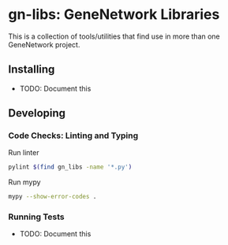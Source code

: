 # gn-libs: GeneNetwork Libraries

This is a collection of tools/utilities that find use in more than one
GeneNetwork project.

## Installing

* TODO: Document this

## Developing

### Code Checks: Linting and Typing

Run linter
```sh
pylint $(find gn_libs -name '*.py')
```

Run mypy
```sh
mypy --show-error-codes .
```

### Running Tests

* TODO: Document this
